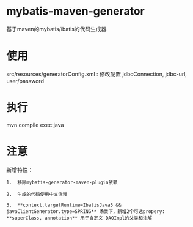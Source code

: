 # mybatis-maven-generator
基于maven的mybatis/ibatis的代码生成器

# 使用
src/resources/generatorConfig.xml : 修改配置 jdbcConnection, jdbc-url, user/password 

# 执行
mvn compile exec:java

# 注意
新增特性：

	1.  移除mybatis-generator-maven-plugin依赖

	2.  生成的代码使用中文注释

	3.  **context.targetRuntime=IbatisJava5 && javaClientGenerator.type=SPRING** 场景下，新增2个可选propery: **superClass, annotation** 用于自定义 DAOImpl的父类和注解
